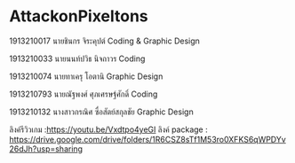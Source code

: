 # AttackonPixeltons

1913210017  นายชินกร จิระคุปต์ Coding & Graphic Design

1913210033  นายนนท์ปวิธ นิจถาวร Coding

1913210074 นายทาเครุ โอตานิ Graphic Design

1913210793  นายณัฐพงศ์ ศุภเศรษฐ์ศักดิ์ Coding

1913210132  นางสาวกรณิศ ซื่อสัตย์สกุลชัย Graphic Design

ลิงค์รีวิวเกม :https://youtu.be/Vxdtpo4yeGI
ลิงค์ package : https://drive.google.com/drive/folders/1R6CSZ8sTf1M53ro0XFKS6qWPDYv26dJh?usp=sharing
